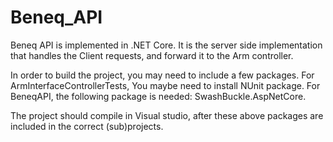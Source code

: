 # Beneq_API

Beneq API is implemented in .NET Core. 
It is the server side implementation that handles the Client requests, and forward it to the Arm controller.

In order to build the project, you may need to include a few packages.
  For ArmInterfaceControllerTests, 
    You maybe need to install NUnit package.
  For BeneqAPI, the following package is needed:
    SwashBuckle.AspNetCore.
    
  
  The project should compile in Visual studio, after these above packages are included in the correct (sub)projects.
